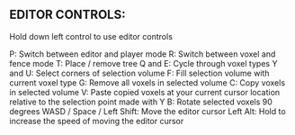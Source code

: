 ## EDITOR CONTROLS:

Hold down left control to use editor controls

P: Switch between editor and player mode
R: Switch between voxel and fence mode
T: Place / remove tree
Q and E: Cycle through voxel types
Y and U: Select corners of selection volume
F: Fill selection volume with current voxel type
G: Remove all voxels in selected volume
C: Copy voxels in selected volume
V: Paste copied voxels at your current cursor location relative to the selection point made with Y
B: Rotate selected voxels 90 degrees
WASD / Space / Left Shift: Move the editor cursor
Left Alt: Hold to increase the speed of moving the editor cursor